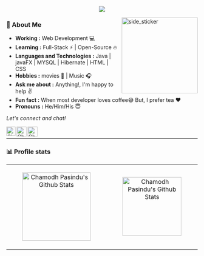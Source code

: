 <p align="center">
<img src="https://readme-typing-svg.herokuapp.com?color=%2364F74E&center=true&vCenter=true&width=600&height=45&lines=Hi%2C+I'm+Chamodh+Pasindu;Software+Engineer+and+UX/UI+Designer">
</p>

<img align="right" width=200px height=200px alt="side_sticker" src="https://media.giphy.com/media/TEnXkcsHrP4YedChhA/giphy.gif" />

### 🤔 About Me
-  **Working :**  Web Development :computer:
-  **Learning :** Full-Stack :zap: | Open-Source :fire:	
-  **Languages and Technologies :** Java | javaFX | MYSQL | Hibernate | HTML | CSS
-  **Hobbies :** movies 🎥 | Music :headphones:
-  **Ask me about :** Anything!, I'm happy to help :v:
-  **Fun fact :** When most developer loves coffee:sweat_smile: But, I prefer tea :heart: 
-  **Pronouns :** He/Him/His :innocent:

<p align="left"> 
  <i> Let's connect and chat! </i>
</p>
 
<a href="https://www.linkedin.com/in/chamodh-pasindu-9b6178217/">
   <img align="left" alt="Chamodh Pasindu | Linkedin" width="24px" src="https://github.com/piyushP7pravin/piyushP7pravin/blob/master/Linkedin.svg" />
  </a>
  <a href="mailto:chamodhpasindu@gmail.com">
    <img align="left" alt="Chamodh Pasindu | Gmail" width="26px" src="https://github.com/piyushP7pravin/piyushP7pravin/blob/master/Gmail.svg" />
  </a>
  <a href="https://twitter.com/chamodh_pasindu">
    <img align="left" alt="Chamodh Pasindu | Twitter" width="26px" src="https://github.com/piyushP7pravin/piyushP7pravin/blob/master/Twitter.svg" />
 </a>

<br>
<hr>

###  📊 Profile stats

<table>
  <tbody>
  <tr>
    <td width=1000px height=225px align="center">
      <img height="180em" src="https://github-readme-stats.vercel.app/api?username=ChamodhPasindu&show_icons=true&title_color=fff&icon_color=79ff97&text_color=efefef&bg_color=24292e" alt="Chamodh Pasindu's Github Stats">
     </td>
     <td width=1000px height=225px align="center">
       <img height="155em" src="https://github-readme-stats.vercel.app/api/top-langs/?username=ChamodhPasindu&show_icons=true&title_color=fff&icon_color=79ff97&text_color=efefef&bg_color=24292e&layout=compact" alt="Chamodh Pasindu's Github Stats" /></td>
  </tr>
  </tobody>
</table>
<a href="https://github.com/ChamodhPasindu">
  
   
</a>


<!--
**ChamodhPasindu/ChamodhPasindu** is a ✨ _special_ ✨ repository because its `README.md` (this file) appears on your GitHub profile.

Here are some ideas to get you started:

- 🔭 I’m currently working on ...
- 🌱 I’m currently learning ...
- 👯 I’m looking to collaborate on ...
- 🤔 I’m looking for help with ...
- 💬 Ask me about ...
- 📫 How to reach me: ...
- 😄 Pronouns: ...
- ⚡ Fun fact: ...
-->

